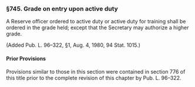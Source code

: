 ### §745. Grade on entry upon active duty ###

A Reserve officer ordered to active duty or active duty for training shall be ordered in the grade held; except that the Secretary may authorize a higher grade.

(Added Pub. L. 96–322, §1, Aug. 4, 1980, 94 Stat. 1015.)

#### Prior Provisions ####

Provisions similar to those in this section were contained in section 776 of this title prior to the complete revision of this chapter by Pub. L. 96–322.